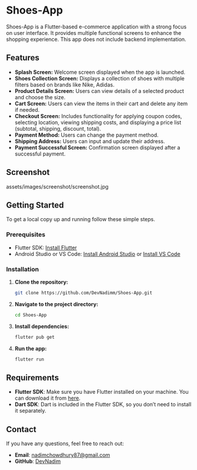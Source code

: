 # Shoes-App

Shoes-App is a Flutter-based e-commerce application with a strong focus on user interface. It provides multiple functional screens to enhance the shopping experience. This app does not include backend implementation.

## Features

- **Splash Screen:** Welcome screen displayed when the app is launched.
- **Shoes Collection Screen:** Displays a collection of shoes with multiple filters based on brands like Nike, Adidas.
- **Product Details Screen:** Users can view details of a selected product and choose the size.
- **Cart Screen:** Users can view the items in their cart and delete any item if needed.
- **Checkout Screen:** Includes functionality for applying coupon codes, selecting location, viewing shipping costs, and displaying a price list (subtotal, shipping, discount, total).
- **Payment Method:** Users can change the payment method.
- **Shipping Address:** Users can input and update their address.
- **Payment Successful Screen:** Confirmation screen displayed after a successful payment.

## Screenshot

assets/images/screenshot/screenshot.jpg

## Getting Started

To get a local copy up and running follow these simple steps.

### Prerequisites

- Flutter SDK: [Install Flutter](https://flutter.dev/docs/get-started/install)
- Android Studio or VS Code: [Install Android Studio](https://developer.android.com/studio) or [Install VS Code](https://code.visualstudio.com/)

### Installation

1. **Clone the repository:**
    ```bash
   git clone https://github.com/DevNadimm/Shoes-App.git

2. **Navigate to the project directory:**
    ```bash
   cd Shoes-App

3. **Install dependencies:**
    ```bash
    flutter pub get
    ```
4. **Run the app:**
    ```bash
    flutter run
    ```

## Requirements

- **Flutter SDK**: Make sure you have Flutter installed on your machine. You can download it from [here](https://flutter.dev/docs/get-started/install).
- **Dart SDK**: Dart is included in the Flutter SDK, so you don’t need to install it separately.

## Contact

If you have any questions, feel free to reach out:

- **Email**: nadimchowdhury87@gmail.com
- **GitHub**: [DevNadim](https://github.com/DevNadim)